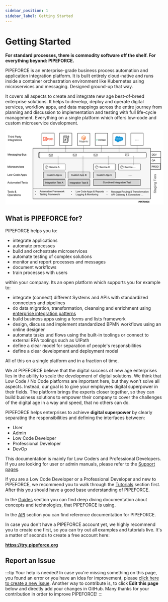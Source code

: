 ```yaml
---
sidebar_position: 1
sidebar_label: Getting Started
---
```


# Getting Started

**For standard processes, there is commodity software off the shelf. For everything beyond: PIPEFORCE.**

PIPEFORCE is an enterprise-grade business process automation and application integration platform. It is built entirely cloud-native and runs inside a container orchestration environment like Kubernetes using microservices and messaging. Designed ground-up that way. 

It covers all aspects to create and integrate new age best-of-breed enterprise solutions. It helps to develop, deploy and operate digital services, workflow apps, and data mappings across the entire journey from planning and discussion to implementation and testing with full life-cycle management. Everything on a single platform which offers low-code and custom microservice development.

![](img/pipeforce-overview.png)

## What is PIPEFORCE for?

PIPEFORCE helps you to:

- integrate applications
- automate processes
- build and orchestrate microservices
- automate testing of complex solutions
- monitor and report processes and messages
- document workflows
- train processes with users

within your company. Its an open platform which supports you for example to:

- integrate (connect) different Systems and APIs with standardized connectors and pipelines
- do data migration, transformation, cleansing and enrichment using [enterprise integration patterns](https://www.enterpriseintegrationpatterns.com/patterns/messaging/)
- build business apps using a forms and lists framework
- design, discuss and implement standardized BPMN workflows using an online designer
- automate tasks und flows using the built-in toolings or connect to external RPA toolings such as UIPath
- define a clear model for separation of people's responsbilities 
- define a clear development and deployment model 

All of this on a single platform and in a fraction of time.

We at PIPEFORCE believe that the digital success of new age enterprises lies in the ability to scale the development of digital solutions. We think that Low Code / No Code platforms are important here, but they won't solve all aspects. Instead, our goal is to give your employees digital superpower in their fields. The platform brings the experts closer together, so they can build business solutions to empower their company to cover the challenges of the digital age in a way and speed, that no others can do.

PIPEFORCE helps enterprises to achieve **digital superpower** by clearly separating the responsibilities and defining the interfaces between:

- User
- Admin
- Low Code Developer
- Professional Developer
- DevOp

This documentation is mainly for Low Coders and Professional Developers. If you are looking for user or admin manuals, please refer to the [Support pages](https://logabit.atlassian.net/servicedesk/customer/portals).

If you are a Low Code Developer or a Professional Developer and new to PIPEFORCE, we recommend you to walk through the [Tutorials](tutorials/basics) section first. After this you should have a good base understanding of PIPEFORCE.

In the [Guides](commands_pipelines) section you can find deep diving documentation about concepts and technologies, that PIPEFORCE is using.

In the [API](api/commands) section you can find reference documentation for PIPEFORCE.

In case you don't have a PIPEFORCE account yet, we highly recommend you to create one first, so you can try out all examples and tutorials live. It's a matter of seconds to create a free account here:

 **https://try.pipeforce.org**

 ## Report an Issue
:::tip Your help is needed!
In case you're missing something on this page, you found an error or you have an idea for improvement, please [click here to create a new issue](https://github.com/pipeforce/pipeforce.github.io/issues/new). Another way to contribute is, to click **Edit this page** below and directly add your changes in GitHub. Many thanks for your contribution in order to improve PIPEFORCE!
:::
